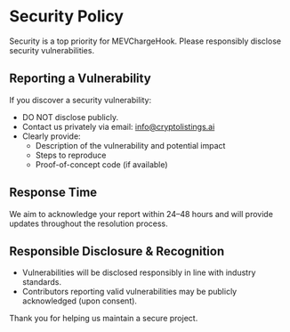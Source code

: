 # Security Policy

Security is a top priority for MEVChargeHook. Please responsibly disclose security vulnerabilities.

## Reporting a Vulnerability

If you discover a security vulnerability:

- DO NOT disclose publicly.
- Contact us privately via email: info@cryptolistings.ai
- Clearly provide:
  - Description of the vulnerability and potential impact
  - Steps to reproduce
  - Proof-of-concept code (if available)

## Response Time

We aim to acknowledge your report within 24–48 hours and will provide updates throughout the resolution process.

## Responsible Disclosure & Recognition

- Vulnerabilities will be disclosed responsibly in line with industry standards.
- Contributors reporting valid vulnerabilities may be publicly acknowledged (upon consent).

Thank you for helping us maintain a secure project.
